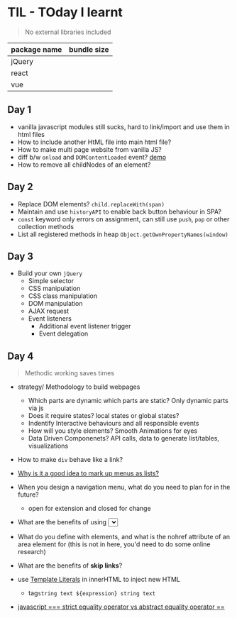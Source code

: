 # TIL - TOday I learnt

> No external libraries included

| package name | bundle size |
| ------------ | ----------- |
| jQuery       |             |
| react        |             |
| vue          |             |

## Day 1

- vanilla javascript modules still sucks, hard to link/import and use them in html files
- How to include another HtML file into main html file?
- How to make multi page website from vanilla JS?
- diff b/w `onload` and `DOMContentLoaded` event? [demo](http://web.archive.org/web/20150405114023/http://ie.microsoft.com/testdrive/HTML5/DOMContentLoaded/Default.html)
- How to remove all childNodes of an element?

## Day 2

- Replace DOM elements? `child.replaceWith(span)`
- Maintain and use `historyAPI` to enable back button behaviour in SPA?
- `const` keyword only errors on assignment, can still use `push`, `pop` or other collection methods
- List all registered methods in heap `Object.getOwnPropertyNames(window)`

## Day 3

- Build your own `jQuery`
  - Simple selector
  - CSS manipulation
  - CSS class manipulation
  - DOM manipulation
  - AJAX request
  - Event listeners
    - Additional event listener trigger
    - Event delegation

## Day 4

> Methodic working saves times

- strategy/ Methodology to build webpages
  - Which parts are dynamic which parts are static? Only dynamic parts via js
  - Does it require states? local states or global states?
  - Indentify Interactive behaviours and all responsible events
  - How will you style elements? Smooth Animations for eyes
  - Data Driven Componenets? API calls, data to generate list/tables, visualizations
- How to make `div` behave like a link?

- [Why is it a good idea to mark up menus as lists?](https://stackoverflow.com/questions/43824003/why-use-lists-for-navigation-menus)
- When you design a navigation menu, what do you need to plan for in the future?
  - open for extension and closed for change
- What are the benefits of using <select> elements for menus, and what are the problems?
- What do you define with <area> elements, and what is the nohref attribute of an area element for (this is not in here, you'd need to do some online research)
- What are the benefits of **skip links**?
- use [Template Literals](https://developer.mozilla.org/en-US/docs/Web/JavaScript/Reference/Template_literals) in innerHTML to inject new HTML
  - tag`string text ${expression} string text`
- [javascript === strict equality operator vs abstract equality operator ==](https://stackoverflow.com/questions/359494/which-equals-operator-vs-should-be-used-in-javascript-comparisons)
